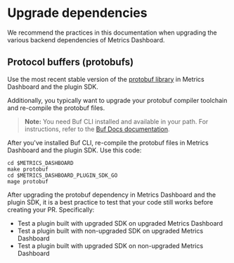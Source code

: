 # Upgrade dependencies

We recommend the practices in this documentation when upgrading the various backend dependencies of Metrics Dashboard.

## Protocol buffers (protobufs)

Use the most recent stable version of the [protobuf library](http://github.com/golang/protobuf) in Metrics Dashboard and the plugin SDK.

Additionally, you typically want to upgrade your protobuf compiler toolchain and re-compile the protobuf files.

> **Note:** You need Buf CLI installed and available in your path. For instructions, refer to the [Buf Docs documentation](https://buf.build/docs/installation).

After you've installed Buf CLI, re-compile the protobuf files in Metrics Dashboard and the plugin SDK. Use this code:

```shell
cd $METRICS_DASHBOARD
make protobuf
cd $METRICS_DASHBOARD_PLUGIN_SDK_GO
mage protobuf
```

After upgrading the protobuf dependency in Metrics Dashboard and the plugin SDK, it is a best practice to test that your code still works before creating your PR. Specifically:

- Test a plugin built with upgraded SDK on upgraded Metrics Dashboard
- Test a plugin built with non-upgraded SDK on upgraded Metrics Dashboard
- Test a plugin built with upgraded SDK on non-upgraded Metrics Dashboard
